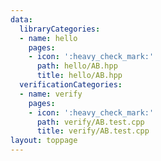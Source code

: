 ```yaml
---
data:
  libraryCategories:
  - name: hello
    pages:
    - icon: ':heavy_check_mark:'
      path: hello/AB.hpp
      title: hello/AB.hpp
  verificationCategories:
  - name: verify
    pages:
    - icon: ':heavy_check_mark:'
      path: verify/AB.test.cpp
      title: verify/AB.test.cpp
layout: toppage
---
```

